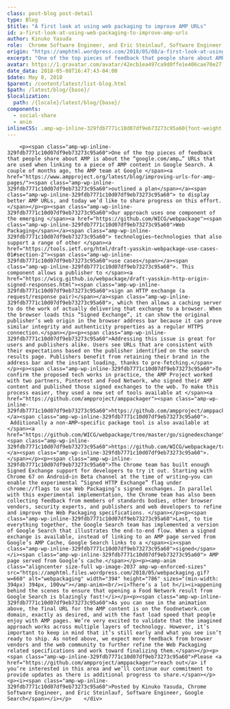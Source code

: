 ```yaml
---
class: post-blog post-detail
type: Blog
$title: "A first look at using web packaging to improve AMP URLs"
id: a-first-look-at-using-web-packaging-to-improve-amp-urls
author: Kinuko Yasuda
role:  Chrome Software Engineer, and Eric Steinlauf, Software Engineer, Google Search
origin: "https://amphtml.wordpress.com/2018/05/08/a-first-look-at-using-web-packaging-to-improve-amp-urls/amp/"
excerpt: "One of the top pieces of feedback that people share about AMP is about the “google.com/amp…” URLs that are used when linking to a piece of AMP content in Google Search. A couple of months ago, the AMP team at Google outlined a plan to display better AMP URLs, and today we’d like to share [&#8230;]"
avatar: https://1.gravatar.com/avatar/42ecb1ea497ca9d0ffe1e406cae70e27?s=96&d=identicon&r=G
date_data: 2018-05-08T16:47:43-04:00
$date: May 8, 2018
$parent: /content/latest/list-blog.html
$path: /latest/blog/{base}/
$localization:
  path: /{locale}/latest/blog/{base}/
components:
  - social-share
  - anim
inlineCSS: .amp-wp-inline-329fdb7771c10d07df9eb73273c95a60{font-weight:400;}
---
```


<div class="amp-wp-article-content">

		<p><span class="amp-wp-inline-329fdb7771c10d07df9eb73273c95a60">One of the top pieces of feedback that people share about AMP is about the “google.com/amp…” URLs that are used when linking to a piece of AMP content in Google Search. A couple of months ago, the AMP team at Google </span><a href="https://www.ampproject.org/latest/blog/improving-urls-for-amp-pages/"><span class="amp-wp-inline-329fdb7771c10d07df9eb73273c95a60">outlined a plan</span></a><span class="amp-wp-inline-329fdb7771c10d07df9eb73273c95a60"> to display better AMP URLs, and today we’d like to share progress on this effort.</span></p><p><span class="amp-wp-inline-329fdb7771c10d07df9eb73273c95a60">Our approach uses one component of the emerging </span><a href="https://github.com/WICG/webpackage"><span class="amp-wp-inline-329fdb7771c10d07df9eb73273c95a60">Web Packaging</span></a><span class="amp-wp-inline-329fdb7771c10d07df9eb73273c95a60"> technologies—technologies that also support a range of other </span><a href="https://tools.ietf.org/html/draft-yasskin-webpackage-use-cases-01#section-2"><span class="amp-wp-inline-329fdb7771c10d07df9eb73273c95a60">use cases</span></a><span class="amp-wp-inline-329fdb7771c10d07df9eb73273c95a60">. This component allows a publisher to </span><a href="https://wicg.github.io/webpackage/draft-yasskin-http-origin-signed-responses.html"><span class="amp-wp-inline-329fdb7771c10d07df9eb73273c95a60">sign an HTTP exchange (a request/response pair)</span></a><span class="amp-wp-inline-329fdb7771c10d07df9eb73273c95a60">, which then allows a caching server to do the work of actually delivering that exchange to a browser. When the browser loads this “Signed Exchange”, it can show the original publisher’s web origin in the browser address bar because it can prove similar integrity and authenticity properties as a regular HTTPS connection.</span></p><p><span class="amp-wp-inline-329fdb7771c10d07df9eb73273c95a60">Addressing this issue is great for users and publishers alike. Users see URLs that are consistent with their expectations based on the publisher identified on the search results page. Publishers benefit from retaining their brand in the address bar and the instant loading, thanks to pre-fetching.</span></p><p><span class="amp-wp-inline-329fdb7771c10d07df9eb73273c95a60">To confirm the proposed tech works in practice, the AMP Project worked with two partners, Pinterest and Food Network, who signed their AMP content and published those signed exchanges to the web. To make this process easier, they used a new set of tools available at </span><a href="https://github.com/ampproject/amppackager"><span class="amp-wp-inline-329fdb7771c10d07df9eb73273c95a60">https://github.com/ampproject/amppackager</span></a><span class="amp-wp-inline-329fdb7771c10d07df9eb73273c95a60">.  Additionally a non-AMP–specific package tool is also available at </span><a href="https://github.com/WICG/webpackage/tree/master/go/signedexchange"><span class="amp-wp-inline-329fdb7771c10d07df9eb73273c95a60">https://github.com/WICG/webpackage/tree/master/go/signedexchange</span></a><span class="amp-wp-inline-329fdb7771c10d07df9eb73273c95a60">.</span></p><p><span class="amp-wp-inline-329fdb7771c10d07df9eb73273c95a60">The Chrome team has built enough Signed Exchange support for developers to try it out. Starting with Chrome 67 on Android—in Beta channel at the time of writing—you can enable the experimental “Signed HTTP Exchange” flag under chrome://flags to use Web Packaging’s signed exchanges. In parallel with this experimental implementation, the Chrome team has also been collecting feedback from members of standards bodies, other browser vendors, security experts, and publishers and web developers to refine and improve the Web Packaging specifications. </span></p><p><span class="amp-wp-inline-329fdb7771c10d07df9eb73273c95a60">Last, to tie everything together, the Google Search team has implemented a version of Google Search that illustrates the end-to-end flow. When a signed exchange is available, instead of linking to an AMP page served from Google’s AMP Cache, Google Search links to a </span><i><span class="amp-wp-inline-329fdb7771c10d07df9eb73273c95a60">signed</span></i><span class="amp-wp-inline-329fdb7771c10d07df9eb73273c95a60"> AMP page served from Google’s cache.</span></p><p><amp-anim class="aligncenter size-full wp-image-2037 amp-wp-enforced-sizes" src="https://amphtml.files.wordpress.com/2018/05/webpackaging.gif?w=660" alt="webpackaging" width="394" height="786" sizes="(min-width: 394px) 394px, 100vw"></amp-anim><br/><i>There’s a lot h</i><i>appening behind the scenes to ensure that opening a Food Network result from Google Search is blazingly fast!</i></p><p><span class="amp-wp-inline-329fdb7771c10d07df9eb73273c95a60">As you can see in the animation above, the final URL for the AMP content is on the foodnetwork.com domain, exactly as desired, and with the fast load speed that people enjoy with AMP pages. We’re very excited to validate that the imagined approach works across multiple layers of technology. However, it’s important to keep in mind that it’s still early and what you see isn’t ready to ship. As noted above, we expect more feedback from browser vendors and the web community to further refine the Web Packaging related specifications and work toward finalizing them.</span></p><p><span class="amp-wp-inline-329fdb7771c10d07df9eb73273c95a60">Please <a href="https://github.com/ampproject/amppackager">reach out</a> if you’re interested in this area and we’ll continue our commitment to provide updates as there is additional progress to share.</span></p><p><i><span class="amp-wp-inline-329fdb7771c10d07df9eb73273c95a60">Posted by Kinuko Yasuda, Chrome Software Engineer, and Eric Steinlauf, Software Engineer, Google Search</span></i></p>	</div>

	

</div>

